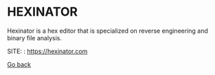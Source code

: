# HEXINATOR
 
 Hexinator is a hex editor that is specialized on reverse engineering 
 and binary file analysis.
 
 SITE: : https://hexinator.com

 [Go back](https://portable-linux-apps.github.io/apps.html)

